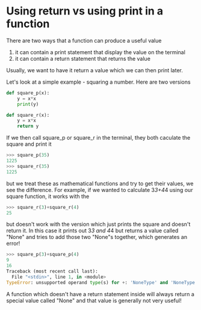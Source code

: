 # Using return vs using print in a function

There are two ways that a function can produce a useful value
1. it can contain a print statement that display the value on the terminal
2. it can contain a return statement that returns the value

Usually, we want to have it return a value which we can then print later.

Let's look at a simple example - squaring a number.
Here are two versions

``` python
def square_p(x):
    y = x*x
    print(y)

def square_r(x):
    y = x*x
    return y
```
If we then call square_p or square_r in the terminal, they both caculate the square and print it
``` python
>>> square_p(35)
1225
>>> square_r(35)
1225
```
but we treat these as mathematical functions and try to get their values, we see the difference.
For example, if we wanted to calculate 3*3+4*4 using our square function, it works with the 
``` python
>>> square_r(3)+square_r(4)
25
```
but doesn't work with the version which just prints the square and doesn't return it.
In this case it prints out 3*3 and 4*4 but returns a value called "None" and tries
to add those two "None"s together, which generates an error!
``` python
>>> square_p(3)+square_p(4)
9
16
Traceback (most recent call last):
  File "<stdin>", line 1, in <module>
TypeError: unsupported operand type(s) for +: 'NoneType' and 'NoneType'
```

A function which doesn't have a return statement inside will always return a special value called "None"
and that value is generally not very useful!
